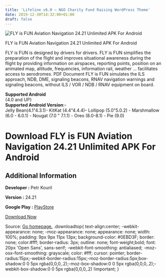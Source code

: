 ```yaml
---
title: 'Lifeline v6.0 – NGO Charity Fund Raising WordPress Theme'
date: 2019-12-30T14:32:00+01:00
draft: false
---
```


![FLY is FUN Aviation Navigation 24.21 Unlimited APK For Android](https://i1.wp.com/apkhome.net/wp-content/uploads/2019/11/FLY-is-FUN-Aviation-Navigation-24.21-Unlimited.png "FLY is FUN Aviation Navigation 24.21 Unlimited APK For Android")

  

FLY is FUN Aviation Navigation 24.21 Unlimited APK For Android

FLY is FUN is designed by drivers for drivers. FLY is FUN simplifies the preparation of the flight and improves situational awareness during the flight by providing information on airspaces, reporting points, position on an animated map, altitude, frequencies, information rail, weather ... facilitates access to aerodromes. PDF Document FLY is FUN simulates the ILS approach, NDB, DME, signaling beacons, RNAV navigation warnings and signaling beacons, without ILS / VOR / NDB / RNAV equipment on board.

**Supported Android**  
{4.0 and UP}  
**Supported Android Version**:-  
Jelly Bean(4.1"4.3.1)- KitKat (4.4"4.4.4)- Lollipop (5.0"5.0.2) - Marshmallow (6.0 - 6.0.1) - Nougat (7.0 " 7.1.1) - Oreo (8.0-8.1) - Pie (9.0)

Download FLY is FUN Aviation Navigation 24.21 Unlimited APK For Android
=======================================================================

Additional Information
----------------------

**Developer :** Petr Kouril

**Version :** 24.21

**Google Play :** [PlayStore](https://play.google.com/store/apps/details?id=gps.ils.vor.glasscockpit)

  

[Download Now](https://store4app.co/post/fly-is-fun-aviation-navigation-24-21-unlimited-apk-for-android_1573985034)

  
Source: [Go homepage.](https://store4app.co/post/fly-is-fun-aviation-navigation-24-21-unlimited-apk-for-android_1573985034) .downloadtop{ text-align:center; -webkit-appearance: none; -moz-appearance: none; appearance: none; width: 100%; padding: 9px 9px 11px 13px; background-color: #0EBD3F; border: none; color:#fff; border-radius: 3px; outline: none; font-weight;bold; font: 20px 'Open Sans', sans-serif; -webkit-font-smoothing: antialiased; -moz-osx-font-smoothing: grayscale; color: #fff; cursor: pointer; border-radius:15px;-webkit-border-radius:15px;-moz-border-radius:5px;box-shadow:0 0 5px rgba(0,0,0,.2);-moz-box-shadow:0 0 5px rgba(0,0,0,.2);-webkit-box-shadow:0 0 5px rgba(0,0,0,.2) !important; }